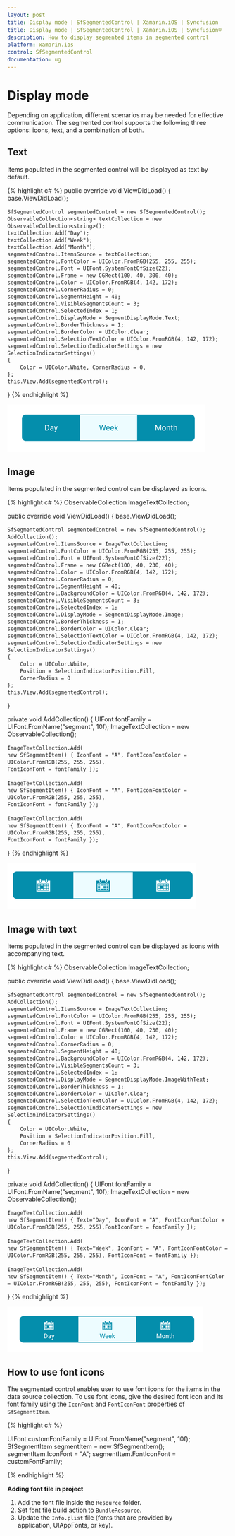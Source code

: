 ```yaml
---
layout: post
title: Display mode | SfSegmentedControl | Xamarin.iOS | Syncfusion
title: Display mode | SfSegmentedControl | Xamarin.iOS | Syncfusion®
description: How to display segmented items in segmented control
platform: xamarin.ios
control: SfSegmentedControl
documentation: ug
---
```


# Display mode

Depending on application, different scenarios may be needed for effective communication. The segmented control supports the following three options: icons, text, and a combination of both.

## Text

Items populated in the segmented control will be displayed as text by default.

{% highlight c# %}
public override void ViewDidLoad()
{
    base.ViewDidLoad();

    SfSegmentedControl segmentedControl = new SfSegmentedControl();
    ObservableCollection<string> textCollection = new ObservableCollection<string>();
    textCollection.Add("Day");
    textCollection.Add("Week");
    textCollection.Add("Month");
    segmentedControl.ItemsSource = textCollection;
    segmentedControl.FontColor = UIColor.FromRGB(255, 255, 255);
    segmentedControl.Font = UIFont.SystemFontOfSize(22);
    segmentedControl.Frame = new CGRect(100, 40, 300, 40);
    segmentedControl.Color = UIColor.FromRGB(4, 142, 172);
    segmentedControl.CornerRadius = 0;
    segmentedControl.SegmentHeight = 40;
    segmentedControl.VisibleSegmentsCount = 3;
    segmentedControl.SelectedIndex = 1;
    segmentedControl.DisplayMode = SegmentDisplayMode.Text;
    segmentedControl.BorderThickness = 1;
    segmentedControl.BorderColor = UIColor.Clear;
    segmentedControl.SelectionTextColor = UIColor.FromRGB(4, 142, 172);
    segmentedControl.SelectionIndicatorSettings = new SelectionIndicatorSettings()
    {
        Color = UIColor.White, CornerRadius = 0,
    };
    this.View.Add(segmentedControl);
}
{% endhighlight %}

![SegmentedControl Text in Xamarin.iOS](images/Display-mode/SegmentedControl_Text.png)

## Image 

Items populated in the segmented control can be displayed as icons.

{% highlight c# %}
ObservableCollection<SfSegmentItem> ImageTextCollection;

public override void ViewDidLoad()
{
    base.ViewDidLoad();

    SfSegmentedControl segmentedControl = new SfSegmentedControl();
    AddCollection();
    segmentedControl.ItemsSource = ImageTextCollection;
    segmentedControl.FontColor = UIColor.FromRGB(255, 255, 255);
    segmentedControl.Font = UIFont.SystemFontOfSize(22);
    segmentedControl.Frame = new CGRect(100, 40, 230, 40);
    segmentedControl.Color = UIColor.FromRGB(4, 142, 172);
    segmentedControl.CornerRadius = 0;
    segmentedControl.SegmentHeight = 40;
    segmentedControl.BackgroundColor = UIColor.FromRGB(4, 142, 172);
    segmentedControl.VisibleSegmentsCount = 3;
    segmentedControl.SelectedIndex = 1;
    segmentedControl.DisplayMode = SegmentDisplayMode.Image;
    segmentedControl.BorderThickness = 1;
    segmentedControl.BorderColor = UIColor.Clear;
    segmentedControl.SelectionTextColor = UIColor.FromRGB(4, 142, 172);
    segmentedControl.SelectionIndicatorSettings = new SelectionIndicatorSettings()
    {
        Color = UIColor.White,
        Position = SelectionIndicatorPosition.Fill,
        CornerRadius = 0
    };
    this.View.Add(segmentedControl);
}

private void AddCollection()
{
    UIFont fontFamily = UIFont.FromName("segment", 10f);
    ImageTextCollection = new ObservableCollection<SfSegmentItem>();

    ImageTextCollection.Add(
    new SfSegmentItem() { IconFont = "A", FontIconFontColor = UIColor.FromRGB(255, 255, 255),
    FontIconFont = fontFamily });

    ImageTextCollection.Add(
    new SfSegmentItem() { IconFont = "A", FontIconFontColor = UIColor.FromRGB(255, 255, 255),
    FontIconFont = fontFamily });

    ImageTextCollection.Add( 
    new SfSegmentItem() { IconFont = "A", FontIconFontColor = UIColor.FromRGB(255, 255, 255), 
    FontIconFont = fontFamily });
}
{% endhighlight %}

![SegmentedControl Image in Xamarin.iOS](images/Display-mode/SegmentedControl_Image.png)

## Image with text

Items populated in the segmented control can be displayed as icons with accompanying text.

{% highlight c# %}
ObservableCollection<SfSegmentItem> ImageTextCollection;

public override void ViewDidLoad()
{
    base.ViewDidLoad();

    SfSegmentedControl segmentedControl = new SfSegmentedControl();
    AddCollection();
    segmentedControl.ItemsSource = ImageTextCollection;
    segmentedControl.FontColor = UIColor.FromRGB(255, 255, 255);
    segmentedControl.Font = UIFont.SystemFontOfSize(22);
    segmentedControl.Frame = new CGRect(100, 40, 230, 40);
    segmentedControl.Color = UIColor.FromRGB(4, 142, 172);
    segmentedControl.CornerRadius = 0;
    segmentedControl.SegmentHeight = 40;
    segmentedControl.BackgroundColor = UIColor.FromRGB(4, 142, 172);
    segmentedControl.VisibleSegmentsCount = 3;
    segmentedControl.SelectedIndex = 1;
    segmentedControl.DisplayMode = SegmentDisplayMode.ImageWithText;
    segmentedControl.BorderThickness = 1;
    segmentedControl.BorderColor = UIColor.Clear;
    segmentedControl.SelectionTextColor = UIColor.FromRGB(4, 142, 172);
    segmentedControl.SelectionIndicatorSettings = new SelectionIndicatorSettings()
    {
        Color = UIColor.White,
        Position = SelectionIndicatorPosition.Fill,
        CornerRadius = 0
    };
    this.View.Add(segmentedControl);
}

private void AddCollection()
{
    UIFont fontFamily = UIFont.FromName("segment", 10f);
    ImageTextCollection = new ObservableCollection<SfSegmentItem>();

    ImageTextCollection.Add(
    new SfSegmentItem() { Text="Day", IconFont = "A", FontIconFontColor = UIColor.FromRGB(255, 255, 255),FontIconFont = fontFamily });

    ImageTextCollection.Add(
    new SfSegmentItem() { Text="Week", IconFont = "A", FontIconFontColor = UIColor.FromRGB(255, 255, 255), FontIconFont = fontFamily });

    ImageTextCollection.Add( 
    new SfSegmentItem() { Text="Month", IconFont = "A", FontIconFontColor = UIColor.FromRGB(255, 255, 255), FontIconFont = fontFamily });
}
{% endhighlight %}

![SegmentedControl ImageWithText in Xamarin.iOS](images/Display-mode/SegmentedControl_ImagewithText.png)

## How to use font icons

The segmented control enables user to use font icons for the items in the data source collection. To use font icons, give the desired font icon and its font family using the `IconFont` and `FontIconFont` properties of `SfSegmentItem`.

{% highlight c# %}

UIFont customFontFamily = UIFont.FromName("segment", 10f);
SfSegmentItem segmentItem = new SfSegmentItem();
segmentItem.IconFont = "A";
segmentItem.FontIconFont = customFontFamily;

{% endhighlight %}

**Adding font file in project**

1. Add the font file inside the `Resource` folder.
2. Set font file build action to `BundleResource`.
3. Update the `Info.plist` file (fonts that are provided by application, UIAppFonts, or key).

